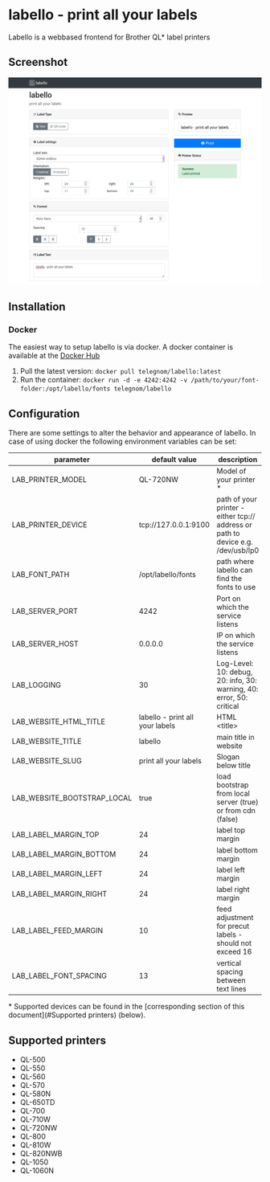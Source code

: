 # labello - print all your labels

Labello is a webbased frontend for Brother QL* label printers

## Screenshot

![Screenshot of labello](docs/img/screenshot_text.png)

## Installation

### Docker

The easiest way to setup labello is via docker. 
A docker container is available at the [Docker Hub](https://hub.docker.com/r/telegnom/labello)

1. Pull the latest version: `docker pull telegnom/labello:latest`
1. Run the container: `docker run -d -e 4242:4242 -v /path/to/your/font-folder:/opt/labello/fonts telegnom/labello`

## Configuration

There are some settings to alter the behavior and appearance of labello. In case of using docker the following environment variables can be set: 

| parameter | default value | description |
| --- | --- | --- |
| LAB_PRINTER_MODEL | QL-720NW | Model of your printer * |
| LAB_PRINTER_DEVICE | tcp://127.0.0.1:9100 | path of your printer - either tcp:// address or path to device e.g. /dev/usb/lp0 |
| LAB_FONT_PATH | /opt/labello/fonts | path where labello can find the fonts to use |
| LAB_SERVER_PORT | 4242 | Port on which the service listens |
| LAB_SERVER_HOST | 0.0.0.0 | IP on which the service listens |
| LAB_LOGGING | 30 | Log-Level: 10: debug, 20: info, 30: warning, 40: error, 50: critical |
| LAB_WEBSITE_HTML_TITLE | labello - print all your labels | HTML \<title\> |
| LAB_WEBSITE_TITLE | labello | main title in website |
| LAB_WEBSITE_SLUG | print all your labels | Slogan below title |
| LAB_WEBSITE_BOOTSTRAP_LOCAL | true | load bootstrap from local server (true) or from cdn (false) |
| LAB_LABEL_MARGIN_TOP | 24 | label top margin |
| LAB_LABEL_MARGIN_BOTTOM | 24 | label bottom margin |
| LAB_LABEL_MARGIN_LEFT | 24 | label left margin |
| LAB_LABEL_MARGIN_RIGHT | 24 | label right margin |
| LAB_LABEL_FEED_MARGIN | 10 | feed adjustment for precut labels - should not exceed 16 |
| LAB_LABEL_FONT_SPACING | 13 | vertical spacing between text lines |

\* Supported devices can be found in the [corresponding section of this document](#Supported printers) (below).

## Supported printers

* QL-500
* QL-550
* QL-560
* QL-570
* QL-580N
* QL-650TD
* QL-700
* QL-710W 
* QL-720NW 
* QL-800
* QL-810W
* QL-820NWB 
* QL-1050 
* QL-1060N


